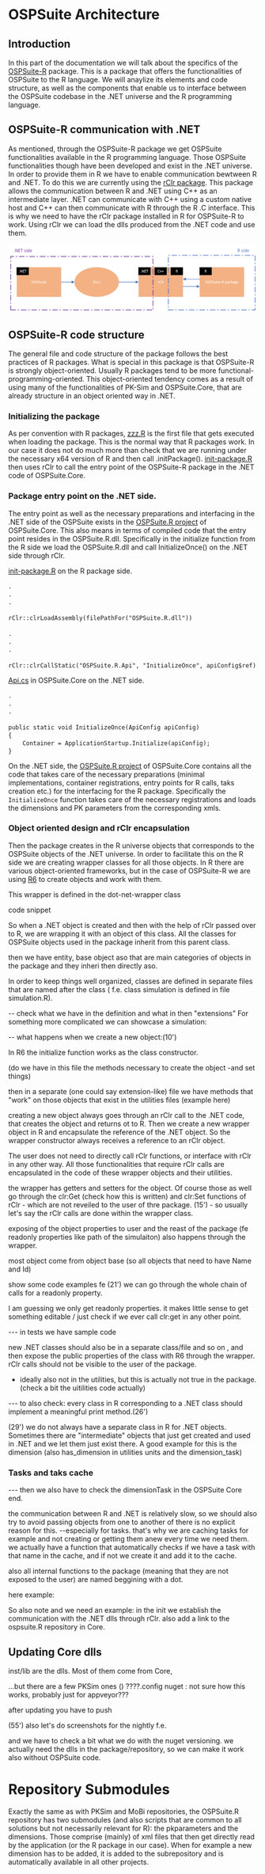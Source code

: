 # OSPSuite Architecture

## Introduction

In this part of the documentation we will talk about the specifics of the [OSPSuite-R](https://github.com/Open-Systems-Pharmacology/OSPSuite-R) package. This is a package that offers the functionalities of OSPSuite to the R language. We will anaylize its elements and code structure, as well as the components that enable us to interface between the OSPSuite codebase in the .NET universe and the R programming language. 

## OSPSuite-R communication with .NET

As mentioned, through the OSPSuite-R package we get OSPSuite functionalities available in the R programming language. Those OSPSuite functionalities though have been developed and exist in the .NET universe. In order to provide them in R we have to enable communication bewtween R and .NET. To do this we are currently using the [rClr package](https://github.com/Open-Systems-Pharmacology/rClr). This package allows the communication between R and .NET using C++ as an intermediate layer. .NET can communicate with C++ using a custom native host and C++ can then communicate with R through the R .C interface. This is why we need to have the rClr package installed in R for OSPSuite-R to work. Using rClr we can load the dlls produced from the .NET code and use them.

![Schema of OSPSuite-R and OSPSuite .NET codebase communication.](../assets/images/r_dotnet_schema.png)

## OSPSuite-R code structure


The general file and code structure of the package follows the best practices of R packages. What is special in this package is that OSPSuite-R is strongly object-oriented. Usually R packages tend to be more functional-programming-oriented. This object-oriented tendency comes as a result of using many of the functionalities of PK-Sim and OSPSuite.Core, that are already structure in an object oriented way in .NET. 

### Initializing the package

As per convention with R packages, [zzz.R](https://github.com/Open-Systems-Pharmacology/OSPSuite-R/blob/develop/R/zzz.R) is the first file that gets executed when loading the package. This is the normal way that R packages work. In our case it does not do much more than check that we are running under the necessary x64 version of R and then call .initPackage(). [init-package.R](https://github.com/Open-Systems-Pharmacology/OSPSuite-R/blob/develop/R/init-package.R) then uses rClr to call the entry point of the OSPSuite-R package in the .NET code of OSPSuite.Core.


### Package entry point on the .NET side.

The entry point as well as the necessary preparations and interfacing in the .NET side of the OSPSuite exists in the [OSPSuite.R project](https://github.com/Open-Systems-Pharmacology/OSPSuite.Core/tree/develop/src/OSPSuite.R) of OSPSuite.Core. This also means in terms of compiled code that the entry point resides in the OSPSuite.R.dll. Specifically in the initialize function from the R side we load the OSPSuite.R.dll and call InitializeOnce() on the .NET side through rClr.

[init-package.R](https://github.com/Open-Systems-Pharmacology/OSPSuite-R/blob/develop/R/init-package.R) on the R package side.
```
.
.
.

rClr::clrLoadAssembly(filePathFor("OSPSuite.R.dll"))

.
.
.

rClr::clrCallStatic("OSPSuite.R.Api", "InitializeOnce", apiConfig$ref)
```


[Api.cs](https://github.com/Open-Systems-Pharmacology/OSPSuite.Core/blob/develop/src/OSPSuite.R/Api.cs) in OSPSuite.Core on the .NET side.
```
.
.
.

public static void InitializeOnce(ApiConfig apiConfig)
{
    Container = ApplicationStartup.Initialize(apiConfig);
}
```
On the .NET side, the [OSPSuite.R project](https://github.com/Open-Systems-Pharmacology/OSPSuite.Core/tree/develop/src/OSPSuite.R) of OSPSuite.Core contains all the code that takes care of the necessary preparations (minimal implementations, container registrations, entry points for R calls, taks creation etc.) for the interfacing for the R package. Specifically the `InitializeOnce` function takes care of the necessary registrations and loads the dimensions and PK parameters from the corresponding xmls.

### Object oriented design and rClr encapsulation

Then the package creates in the R universe objects that corresponds to the OSPSuite objects of the .NET universe. In order to facilitate this on the R side we are creating wrapper classes for all those objects. In R there are various object-oriented frameworks, but in the case of OSPSuite-R we are using [R6](https://r6.r-lib.org/) to create objects and work with them. 

This wrapper is defined in the dot-net-wrapper class

code snippet

So when a .NET object is created and then with the help of rClr passed over to R, we are wrapping it with an object of this class. All the classes for OSPSuite objects used in the package inherit from this parent class.

then we have entity, base object aso that are main categories of objects in the package and they inheri then directly aso.

In order to keep things well organized, classes are defined in separate files that are named after the class ( f.e. class simulation is defined in file simulation.R).

-- check what we have in the definition and what in then "extensions"
For something more complicated we can showcase a simulation:


-- what happens when we create a new object:(10')

In R6 the initialize function works as the class constructor.

(do we have in this file the methods necessary to create the object -and set things)

then in a separate (one could say extension-like) file we have methods that "work" on those objects that exist in the utilities files (example here)


creating a new object always goes through an rClr call to the .NET code, that creates the object and returns ot to R. Then we create a new wrapper object in R and encapsulate the reference of the .NET object. So the wrapper constructor always receives a reference to an rClr object. 

The user does not need to directly call rClr functions, or interface with rClr in any other way. All those functionalities that require rClr calls are encapsulated in the code of these wrapper objects and their utilities.

the wrapper has getters and setters for the object. Of course those as well go through the clr:Get (check how this is written) and clr:Set functions of rClr - which are not reveiled to the user of thre package. (15') - so usually let's say the rClr calls are done within the wrapper class.

exposing of the object properties to user and the reast of the package (fe readonly properties like path of the simulaiton) also happens through the wrapper.

most object come from object base (so all objects that need to have Name and Id)


show some code examples fe (21') we can go through the whole chain of calls for a readonly property. 

I am guessing we only get readonly properties. it makes little sense to get something editable / just check if we ever call clr:get in any other point.

--- in tests we have sample code


new .NET classes should also be in a separate class/file and so on , and then expose the public properties of the class with R6 through the wrapper. rClr calls should not be visible to the user of the package.
- ideally also not in the utilities, but this is actually not true in the package. (check a bit the uitilities code actually)


--- to also check: every class in R corresponding to a .NET class should implement a meaningful print method.(26')

(29') we do not always have a separate class in R for .NET objects. Sometimes there are "intermediate" objects that just get created and used in .NET and we let them just exist there. A good example for this is the dimension (also has_dimension in utilities units and the dimension_task)


### Tasks and taks cache
--- then we also have to check the dimensionTask in the OSPSuite Core end.

the communication between R and .NET is relatively slow, so we should also try to avoid passing objects from one to another of there is no explicit reason for this.
--especially for tasks.
that's why we are caching tasks for example and not creating or getting them anew every time we need them. we actually have a function that automatically checks if we have a task with that name in the cache, and if not we create it and add it to the cache.

also all internal functions to the package (meaning that they are not exposed to the user) are named beggining with a dot.

here example:

So also note and we need an example: in the init we establish the communication with the .NET dlls through rClr. also add a link to the ospsuite.R repository in Core.


## Updating Core dlls

inst/lib are the dlls. Most of them come from Core, 

...but there are a few PKSim ones ()
????.config nuget : not sure how this works, probably just for appveyor??? 

after updating you have to push


(55') also let's do screenshots for the nightly f.e.

and we have to check a bit what we do with the nuget versioning. 
we actually need the dlls in the package/repository, so we can make it work also without OSPSuite code. 

# Repository Submodules

Exactly the same as with PKSim and MoBi repositories, the OSPSuite.R repository has two submodules (and also scripts that are common to all solutions but not necessarily relevant for R): the pkparameters and the dimensions. Those comprise (mainly) of xml files that then get directly read by the application (or the R package in our case). When for example a new dimension has to be added, it is added to the subrepository and is automatically available in all other projects. 
